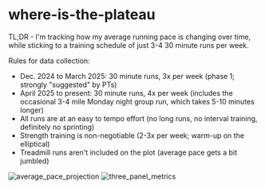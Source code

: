 # where-is-the-plateau

TL;DR - I'm tracking how my average running pace is changing over time, while sticking to a training schedule of just 3-4 30 minute runs per week.  

Rules for data collection:

- Dec. 2024 to March 2025: 30 minute runs, 3x per week (phase 1; strongly "suggested" by PTs)
- April 2025 to present: 30 minute runs, 4x per week (includes the occasional 3-4 mile Monday night group run, which takes 5-10 minutes longer)
- All runs are at an easy to tempo effort (no long runs, no interval training, definitely no sprinting)
- Strength training is non-negotiable (2-3x per week; warm-up on the elliptical)
- Treadmill runs aren't included on the plot (average pace gets a bit jumbled)

![average_pace_projection](https://github.com/user-attachments/assets/620760a3-68e8-460d-a8ba-c07e8aa405bf)
![three_panel_metrics](https://github.com/user-attachments/assets/6a910957-3e45-4b29-b209-ef4cb43f8441)
